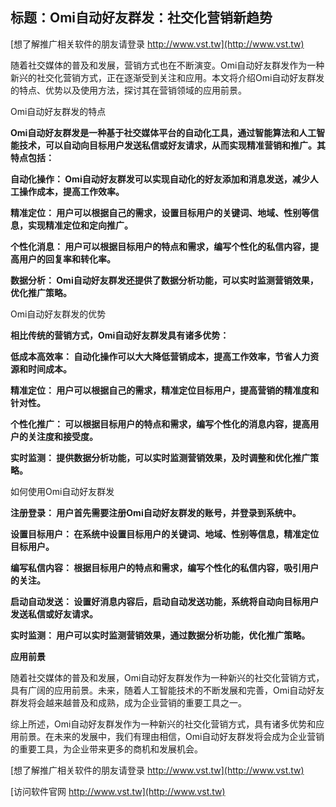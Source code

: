 ## **标题：Omi自动好友群发：社交化营销新趋势**

[想了解推广相关软件的朋友请登录 http://www.vst.tw](http://www.vst.tw)

随着社交媒体的普及和发展，营销方式也在不断演变。Omi自动好友群发作为一种新兴的社交化营销方式，正在逐渐受到关注和应用。本文将介绍Omi自动好友群发的特点、优势以及使用方法，探讨其在营销领域的应用前景。

Omi自动好友群发的特点

**Omi自动好友群发是一种基于社交媒体平台的自动化工具，通过智能算法和人工智能技术，可以自动向目标用户发送私信或好友请求，从而实现精准营销和推广。其特点包括：**

**自动化操作： Omi自动好友群发可以实现自动化的好友添加和消息发送，减少人工操作成本，提高工作效率。**

**精准定位： 用户可以根据自己的需求，设置目标用户的关键词、地域、性别等信息，实现精准定位和定向推广。**

**个性化消息： 用户可以根据目标用户的特点和需求，编写个性化的私信内容，提高用户的回复率和转化率。**

**数据分析： Omi自动好友群发还提供了数据分析功能，可以实时监测营销效果，优化推广策略。**

Omi自动好友群发的优势

**相比传统的营销方式，Omi自动好友群发具有诸多优势：**

**低成本高效率： 自动化操作可以大大降低营销成本，提高工作效率，节省人力资源和时间成本。**

**精准定位： 用户可以根据自己的需求，精准定位目标用户，提高营销的精准度和针对性。**

**个性化推广： 可以根据目标用户的特点和需求，编写个性化的消息内容，提高用户的关注度和接受度。**

**实时监测： 提供数据分析功能，可以实时监测营销效果，及时调整和优化推广策略。**

如何使用Omi自动好友群发

**注册登录： 用户首先需要注册Omi自动好友群发的账号，并登录到系统中。**

**设置目标用户： 在系统中设置目标用户的关键词、地域、性别等信息，精准定位目标用户。**

**编写私信内容： 根据目标用户的特点和需求，编写个性化的私信内容，吸引用户的关注。**

**启动自动发送： 设置好消息内容后，启动自动发送功能，系统将自动向目标用户发送私信或好友请求。**

**实时监测： 用户可以实时监测营销效果，通过数据分析功能，优化推广策略。**

**应用前景**

随着社交媒体的普及和发展，Omi自动好友群发作为一种新兴的社交化营销方式，具有广阔的应用前景。未来，随着人工智能技术的不断发展和完善，Omi自动好友群发将会越来越普及和成熟，成为企业营销的重要工具之一。

综上所述，Omi自动好友群发作为一种新兴的社交化营销方式，具有诸多优势和应用前景。在未来的发展中，我们有理由相信，Omi自动好友群发将会成为企业营销的重要工具，为企业带来更多的商机和发展机会。

[想了解推广相关软件的朋友请登录 http://www.vst.tw](http://www.vst.tw)


[访问软件官网 http://www.vst.tw](http://www.vst.tw)
